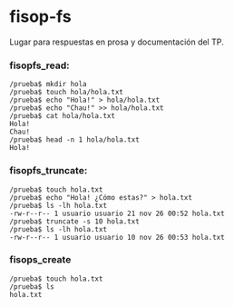 # fisop-fs

Lugar para respuestas en prosa y documentación del TP.

### fisopfs_read:

```
/prueba$ mkdir hola
/prueba$ touch hola/hola.txt
/prueba$ echo "Hola!" > hola/hola.txt
/prueba$ echo "Chau!" >> hola/hola.txt
/prueba$ cat hola/hola.txt
Hola!
Chau!
/prueba$ head -n 1 hola/hola.txt
Hola!
```

### fisopfs_truncate:

```
/prueba$ touch hola.txt
/prueba$ echo "Hola! ¿Cómo estas?" > hola.txt
/prueba$ ls -lh hola.txt
-rw-r--r-- 1 usuario usuario 21 nov 26 00:52 hola.txt
/prueba$ truncate -s 10 hola.txt
/prueba$ ls -lh hola.txt
-rw-r--r-- 1 usuario usuario 10 nov 26 00:53 hola.txt
```

### fisops_create

```
/prueba$ touch hola.txt
/prueba$ ls
hola.txt
```